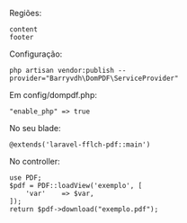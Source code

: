 Regiões:

    content
    footer
    
Configuração:

    php artisan vendor:publish --provider="Barryvdh\DomPDF\ServiceProvider"

Em config/dompdf.php:

    "enable_php" => true

No seu blade:

    @extends('laravel-fflch-pdf::main')
    
No controller:

    use PDF;
    $pdf = PDF::loadView('exemplo', [
        'var'    => $var,
    ]);
    return $pdf->download("exemplo.pdf");
